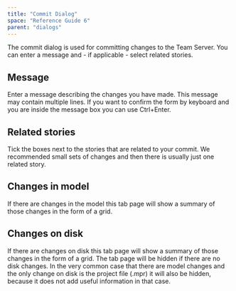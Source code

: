 ```yaml
---
title: "Commit Dialog"
space: "Reference Guide 6"
parent: "dialogs"
---
```

The commit dialog is used for committing changes to the Team Server. You can enter a message and - if applicable - select related stories.

## Message

Enter a message describing the changes you have made. This message may contain multiple lines. If you want to confirm the form by keyboard and you are inside the message box you can use Ctrl+Enter.

## Related stories

Tick the boxes next to the stories that are related to your commit. We recommended small sets of changes and then there is usually just one related story.

## Changes in model

If there are changes in the model this tab page will show a summary of those changes in the form of a grid.

## Changes on disk

If there are changes on disk this tab page will show a summary of those changes in the form of a grid. The tab page will be hidden if there are no disk changes. In the very common case that there are model changes and the only change on disk is the project file (.mpr) it will also be hidden, because it does not add useful information in that case.

